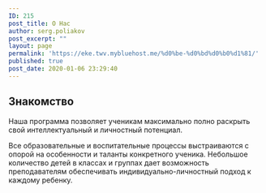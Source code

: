 ```yaml
---
ID: 215
post_title: О Нас
author: serg.poliakov
post_excerpt: ""
layout: page
permalink: 'https://eke.twv.mybluehost.me/%d0%be-%d0%bd%d0%b0%d1%81/'
published: true
post_date: 2020-01-06 23:29:40
---
```

<!-- wp:heading {"align":"center"} -->
<h2 class="has-text-align-center">Знакомство</h2>
<!-- /wp:heading -->

<!-- wp:paragraph -->
<p>Наша программа позволяет ученикам максимально полно раскрыть свой интеллектуальный и личностный потенциал. </p>
<!-- /wp:paragraph -->

<!-- wp:paragraph -->
<p>Все образовательные и воспитательные процессы  выстраиваются с опорой на особенности и таланты конкретного ученика. Небольшое количество детей в классах и группах дает возможность преподавателям обеспечивать индивидуально-личностный подход к каждому ребенку.</p>
<!-- /wp:paragraph -->